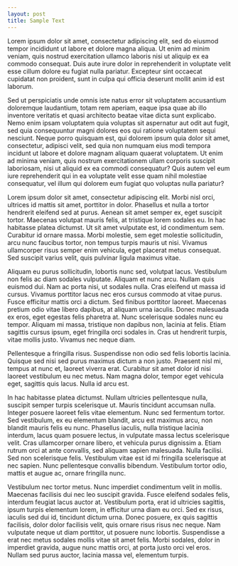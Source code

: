 ```yaml
---
layout: post
title: Sample Text
---
```


Lorem ipsum dolor sit amet, consectetur adipiscing elit, sed do eiusmod tempor incididunt ut labore et dolore magna aliqua. Ut enim ad minim veniam, quis nostrud exercitation ullamco laboris nisi ut aliquip ex ea commodo consequat. Duis aute irure dolor in reprehenderit in voluptate velit esse cillum dolore eu fugiat nulla pariatur. Excepteur sint occaecat cupidatat non proident, sunt in culpa qui officia deserunt mollit anim id est laborum.

Sed ut perspiciatis unde omnis iste natus error sit voluptatem accusantium doloremque laudantium, totam rem aperiam, eaque ipsa quae ab illo inventore veritatis et quasi architecto beatae vitae dicta sunt explicabo. Nemo enim ipsam voluptatem quia voluptas sit aspernatur aut odit aut fugit, sed quia consequuntur magni dolores eos qui ratione voluptatem sequi nesciunt. Neque porro quisquam est, qui dolorem ipsum quia dolor sit amet, consectetur, adipisci velit, sed quia non numquam eius modi tempora incidunt ut labore et dolore magnam aliquam quaerat voluptatem. Ut enim ad minima veniam, quis nostrum exercitationem ullam corporis suscipit laboriosam, nisi ut aliquid ex ea commodi consequatur? Quis autem vel eum iure reprehenderit qui in ea voluptate velit esse quam nihil molestiae consequatur, vel illum qui dolorem eum fugiat quo voluptas nulla pariatur?

Lorem ipsum dolor sit amet, consectetur adipiscing elit. Morbi nisl orci, ultrices id mattis sit amet, porttitor in dolor. Phasellus et nulla a tortor hendrerit eleifend sed at purus. Aenean sit amet semper ex, eget suscipit tortor. Maecenas volutpat mauris felis, at tristique lorem sodales eu. In hac habitasse platea dictumst. Ut sit amet vulputate est, id condimentum sem. Curabitur id ornare massa. Morbi molestie, sem eget molestie sollicitudin, arcu nunc faucibus tortor, non tempus turpis mauris ut nisi. Vivamus ullamcorper risus semper enim vehicula, eget placerat metus consequat. Sed suscipit varius velit, quis pulvinar ligula maximus vitae.

Aliquam eu purus sollicitudin, lobortis nunc sed, volutpat lacus. Vestibulum non felis ac diam sodales vulputate. Aliquam et nunc arcu. Nullam quis euismod dui. Nam ac porta nisi, ut sodales nulla. Cras eleifend ut massa id cursus. Vivamus porttitor lacus nec eros cursus commodo at vitae purus. Fusce efficitur mattis orci a dictum. Sed finibus porttitor laoreet. Maecenas pretium odio vitae libero dapibus, at aliquam urna iaculis. Donec malesuada ex eros, eget egestas felis pharetra at. Nunc scelerisque sodales nunc eu tempor. Aliquam mi massa, tristique non dapibus non, lacinia at felis. Etiam sagittis cursus ipsum, eget fringilla orci sodales in. Cras ut hendrerit turpis, vitae mollis justo. Vivamus nec neque diam.

Pellentesque a fringilla risus. Suspendisse non odio sed felis lobortis lacinia. Quisque sed nisi sed purus maximus dictum a non justo. Praesent nisl mi, tempus at nunc et, laoreet viverra erat. Curabitur sit amet dolor id nisi laoreet vestibulum eu nec metus. Nam magna dolor, tempor eget vehicula eget, sagittis quis lacus. Nulla id arcu est.

In hac habitasse platea dictumst. Nullam ultricies pellentesque nulla, suscipit semper turpis scelerisque ut. Mauris tincidunt accumsan nulla. Integer posuere laoreet felis vitae elementum. Nunc sed fermentum tortor. Sed vestibulum, ex eu elementum blandit, arcu est maximus arcu, non blandit mauris felis eu nunc. Phasellus iaculis, nulla tristique lacinia interdum, lacus quam posuere lectus, in vulputate massa lectus scelerisque velit. Cras ullamcorper ornare libero, et vehicula purus dignissim a. Etiam rutrum orci at ante convallis, sed aliquam sapien malesuada. Nulla facilisi. Sed non scelerisque felis. Vestibulum vitae est id mi fringilla scelerisque at nec sapien. Nunc pellentesque convallis bibendum. Vestibulum tortor odio, mattis et augue ac, ornare fringilla nunc.

Vestibulum nec tortor metus. Nunc imperdiet condimentum velit in mollis. Maecenas facilisis dui nec leo suscipit gravida. Fusce eleifend sodales felis, interdum feugiat lacus auctor at. Vestibulum porta, erat id ultricies sagittis, ipsum turpis elementum lorem, in efficitur urna diam eu orci. Sed ex risus, iaculis sed dui id, tincidunt dictum urna. Donec posuere, ex quis sagittis facilisis, dolor dolor facilisis velit, quis ornare risus risus nec neque. Nam vulputate neque ut diam porttitor, ut posuere nunc lobortis. Suspendisse a erat nec metus sodales mollis vitae sit amet felis. Morbi sodales, dolor in imperdiet gravida, augue nunc mattis orci, at porta justo orci vel eros. Nullam sed purus auctor, lacinia massa vel, elementum turpis.